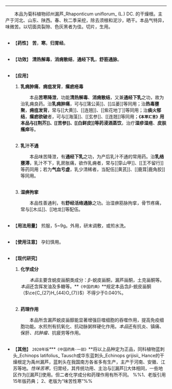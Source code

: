 ---

&emsp;&emsp;本品为菊科植物祁州漏芦_Rhaponticum uniflorum_ (L.) DC. 的干燥根。主产于河北、山东、陕西。春、秋二季采挖，除去须根和泥沙，晒干。本品气特异，味微苦。以切面具裂隙、色灰黑者为佳。切片，生用。<br></br>

- 【**药性**】
	**苦**，**寒**。**归胃经**。<br></br>

- 【**功效**】
	**清热解毒**，**消痈散结**，**通经下乳**，**舒筋通脉**。<br></br>

- 【**应用**】
	1. **乳痈肿痛**，**痈疽发背**，**瘰疬疮毒**
		
		&emsp;&emsp;本品**苦寒降泄**，功能**清热解毒**、**消痈散结**，又兼**通经下乳**之功，故为治乳痈良药。治**乳痈肿痛**，可与[[蒲公英]]、[[瓜蒌]]等同用；治**热毒壅聚**，**痈疽发背**，常与[[大黄]]、[[连翘]]、[[紫花地丁]]等同用；治**痰火郁结**，**瘰疬欲破**者，可与[[海藻]]、[[玄参]]、[[连翘]]等同用；**`《本草汇言》`**用本品与[[荆芥]]、[[苦参]]、[[白鲜皮]]等药**浸酒蒸饮**，治疗**湿疹湿疮**、**皮肤瘙痒**等。<br></br>
	
	2. **乳汁不通**
		
		&emsp;&emsp;本品味苦降泄，有**通经下乳**之功，为产后乳汁不通的常用药。治**乳络壅滞**，乳汁不下，乳房胀痛，欲作乳痈者，常与[[穿山甲]]、[[王不留行]]等药同用；若为**气血亏虚**，乳少清稀者，当配伍[[黄芪]]、[[鹿茸|鹿角胶]]等同用。<br></br>
	
	3. **湿痹拘挛**
		
		&emsp;&emsp;本品性善通利，有**舒经活络通脉**之功。治湿痹筋脉拘挛，骨节疼痛，常与[[木瓜]]、[[地龙]]等配伍。<br></br>

- 【**用法用量**】
	煎服，5~9g。外用，研末调敷，或煎水洗。<br></br>

- 【**使用注意**】
	孕妇慎用。<br></br>

- 【**现代研究**】
	1. **化学成分**
		
		&emsp;&emsp;<dfn>本品</dfn>主要含蜕皮甾酮类成分：$β$-蜕皮甾酮，漏芦甾酮，土克甾酮等。<dfn>本品</dfn>还含挥发油及多糖等。**`《中国药典》`**规定本品含$β$-蜕皮甾酮（$\ce{C_{27}H_{44}O_{7}}$）不得少于0.040%。<br></br>
	
	2. **药理作用**
		
		&emsp;&emsp;本品所含漏芦蜕皮甾醇能显著增强巨噬细胞的吞噬作用，提高免疫细胞功能。水煎剂有抗氧化、抗动脉粥样硬化作用。<dfn>本品</dfn>还有抗炎、镇痛、保肝、<dfn>抗肿瘤、</dfn>抗疲劳等作用。<br></br>

- 【**其他**】
	`2020年版`<dfn>\*</dfn>**`《中国药典·一部》`**将以上品种定为正品，同科植物蓝刺头_Echinops Iatifolius_ Tausch或华东蓝刺头_Echinops grijisii_ Hance的干燥根定为禹州漏芦，蓝刺头在我国南方各省多有生产，主产于河南、安徽、江苏等地。<dfn>性味苦寒</dfn>，归胃经，其传统功用、主治与[[漏芦]]大体相同，一些地区作为[[漏芦]]使用。但二者化学成分和药理作用有所不同。
	%%1、老版引用15年版药典；
	2、老版为“味苦性寒”%%
